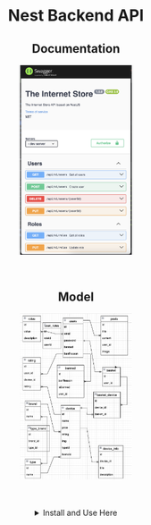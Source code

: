 <h1 align="center">Nest Backend API</h1>
<h2 align="center">Documentation</h2>
<p align="center">
  <img src="./README_FILES/swagger_doc.png" width="200" alt="Test" />
</p>

<br/>

<h2 align="center">Model</h2>
<p align="center">
  <img src="./README_FILES/model.png" width="200" alt="Test" />
</p>
<br/>
<br/>

<details align="center">
<summary>Install and Use Here</summary>

## Installation

```bash
$ npm install
```

## Running the app

```bash
# development
$ npm run start

# watch mode
$ npm run start:dev

# production mode
$ npm run start:prod
```

## Test

```bash
# unit tests
$ npm run test

# e2e tests
$ npm run test:e2e

# test coverage
$ npm run test:cov
```

</details>

[//]: # "https://medium.com/@chrisbalola/building-a-secure-and-quality-nodejs-rest-api-with-nestjs-34a9aef633e0"

<br>

